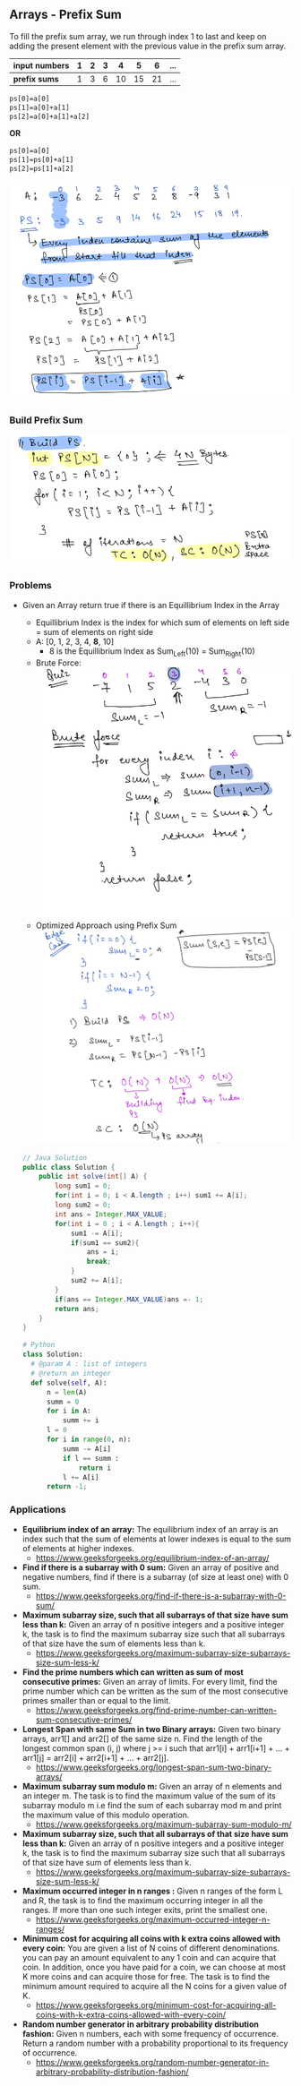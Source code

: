 ## Arrays - Prefix Sum

To fill the prefix sum array, we run through index 1 to last and keep on adding the present element with the previous
value in the prefix sum array.

| input numbers   |1|2| 3| 4| 5| 6 |...| 
|-----------------|-------| -------| -------|-------|-------|-------| -------| 
| **prefix sums** | 1 |3 |6 |10 | 15| 21 | ... |

```text
ps[0]=a[0]
ps[1]=a[0]+a[1]
ps[2]=a[0]+a[1]+a[2]
```

**OR**

```text
ps[0]=a[0]
ps[1]=ps[0]+a[1]
ps[2]=ps[1]+a[2]
```

![prefix_sum_intro](../assets/images/arrays/prefix_sum_intro.png)

### Build Prefix Sum

![build_prefix_sum](../assets/images/arrays/build_prefix_sum.png)

### Problems

- Given an Array return true if there is an Equillibrium Index in the Array
    - Equillibrium Index is the index for which sum of elements on left side = sum of elements on right side
    - A: [0, 1, 2, 3, 4, **8**, 10]
        - 8 is the Equillibrium Index as Sum<sub>Left</sub>(10) = Sum<sub>Right</sub>(10)
    - Brute Force:
      ![bf_ei](../assets/images/arrays/bf_ei.png)
    - Optimized Approach using Prefix Sum
      ![optimized_ei](../assets/images/arrays/optimized_ei.png)

  ```java
  // Java Solution
  public class Solution {
      public int solve(int[] A) {
          long sum1 = 0;
          for(int i = 0; i < A.length ; i++) sum1 += A[i];
          long sum2 = 0;
          int ans = Integer.MAX_VALUE;
          for(int i = 0 ; i < A.length ; i++){
              sum1 -= A[i];
              if(sum1 == sum2){
                  ans = i;
                  break;
              }
              sum2 += A[i];
          }
          if(ans == Integer.MAX_VALUE)ans =- 1;
          return ans;
      }
  }
  ```

  ```python
  # Python
  class Solution:
    # @param A : list of integers
    # @return an integer
    def solve(self, A):
        n = len(A)
        summ = 0
        for i in A:
            summ += i
        l = 0
        for i in range(0, n):
            summ -= A[i]
            if l == summ :
                return i
            l += A[i]
        return -1;
  ```

### Applications

- **Equilibrium index of an array:** The equilibrium index of an array is an index such that the sum of elements at
  lower indexes is equal to the sum of elements at higher indexes.
    - https://www.geeksforgeeks.org/equilibrium-index-of-an-array/
- **Find if there is a subarray with 0 sum:** Given an array of positive and negative numbers, find if there is a
  subarray (of size at least one) with 0 sum.
    - https://www.geeksforgeeks.org/find-if-there-is-a-subarray-with-0-sum/
- **Maximum subarray size, such that all subarrays of that size have sum less than k:** Given an array of n positive
  integers and a positive integer k, the task is to find the maximum subarray size such that all subarrays of that size
  have the sum of elements less than k.
    - https://www.geeksforgeeks.org/maximum-subarray-size-subarrays-size-sum-less-k/
- **Find the prime numbers which can written as sum of most consecutive primes:** Given an array of limits. For every
  limit, find the prime number which can be written as the sum of the most consecutive primes smaller than or equal to
  the limit.
    - https://www.geeksforgeeks.org/find-prime-number-can-written-sum-consecutive-primes/
- **Longest Span with same Sum in two Binary arrays:** Given two binary arrays, arr1[] and arr2[] of the same size n.
  Find the length of the longest common span (i, j) where j >= i such that arr1[i] + arr1[i+1] + … + arr1[j] = arr2[i] +
  arr2[i+1] + … + arr2[j].
    - https://www.geeksforgeeks.org/longest-span-sum-two-binary-arrays/
- **Maximum subarray sum modulo m:** Given an array of n elements and an integer m. The task is to find the maximum
  value of the sum of its subarray modulo m i.e find the sum of each subarray mod m and print the maximum value of this
  modulo operation.
    - https://www.geeksforgeeks.org/maximum-subarray-sum-modulo-m/
- **Maximum subarray size, such that all subarrays of that size have sum less than k:** Given an array of n positive
  integers and a positive integer k, the task is to find the maximum subarray size such that all subarrays of that size
  have sum of elements less than k.
    - https://www.geeksforgeeks.org/maximum-subarray-size-subarrays-size-sum-less-k/
- **Maximum occurred integer in n ranges :** Given n ranges of the form L and R, the task is to find the maximum
  occurring integer in all the ranges. If more than one such integer exits, print the smallest one.
    - https://www.geeksforgeeks.org/maximum-occurred-integer-n-ranges/
- **Minimum cost for acquiring all coins with k extra coins allowed with every coin:** You are given a list of N coins
  of different denominations. you can pay an amount equivalent to any 1 coin and can acquire that coin. In addition,
  once you have paid for a coin, we can choose at most K more coins and can acquire those for free. The task is to find
  the minimum amount required to acquire all the N coins for a given value of K.
    - https://www.geeksforgeeks.org/minimum-cost-for-acquiring-all-coins-with-k-extra-coins-allowed-with-every-coin/
- **Random number generator in arbitrary probability distribution fashion:** Given n numbers, each with some frequency
  of occurrence. Return a random number with a probability proportional to its frequency of occurrence.
    - https://www.geeksforgeeks.org/random-number-generator-in-arbitrary-probability-distribution-fashion/